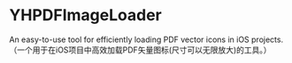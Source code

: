 # YHPDFImageLoader
An easy-to-use tool for efficiently loading PDF vector icons in iOS projects.（一个用于在iOS项目中高效加载PDF矢量图标(尺寸可以无限放大)的工具。）
